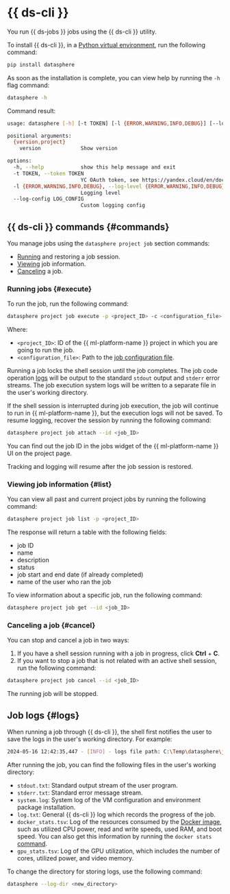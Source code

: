 # {{ ds-cli }}

You run {{ ds-jobs }} jobs using the {{ ds-cli }} utility.

To install {{ ds-cli }}, in a [Python virtual environment](https://docs.python.org/3.10/library/venv.html), run the following command:

```python
pip install datasphere
```

As soon as the installation is complete, you can view help by running the `-h` flag command:

```bash
datasphere -h
```

Command result:

```bash
usage: datasphere [-h] [-t TOKEN] [-l {ERROR,WARNING,INFO,DEBUG}] [--log-config LOG_CONFIG] {version,project} ...

positional arguments:
  {version,project}
    version             Show version

options:
  -h, --help            show this help message and exit
  -t TOKEN, --token TOKEN
                        YC OAuth token, see https://yandex.cloud/en/docs/iam/concepts/authorization/oauth-token
  -l {ERROR,WARNING,INFO,DEBUG}, --log-level {ERROR,WARNING,INFO,DEBUG}
                        Logging level
  --log-config LOG_CONFIG
                        Custom logging config
```

## {{ ds-cli }} commands {#commands}

You manage jobs using the `datasphere project job` section commands:
* [Running](#execute) and restoring a job session.
* [Viewing](#list) job information.
* [Canceling](#cancel) a job.

### Running jobs {#execute}

To run the job, run the following command:

```bash
datasphere project job execute -p <project_ID> -c <configuration_file>
```

Where:

* `<project_ID>`: ID of the {{ ml-platform-name }} project in which you are going to run the job.
* `<configuration_file>`: Path to the [job configuration file](index.md#config).

Running a job locks the shell session until the job completes. The job code operation [logs](#logs) will be output to the standard `stdout` output and `stderr` error streams. The job execution system logs will be written to a separate file in the user's working directory.

If the shell session is interrupted during job execution, the job will continue to run in {{ ml-platform-name }}, but the execution logs will not be saved. To resume logging, recover the session by running the following command:

```bash
datasphere project job attach --id <job_ID>
```

You can find out the job ID in the jobs widget of the {{ ml-platform-name }} UI on the project page.

Tracking and logging will resume after the job session is restored.

### Viewing job information {#list}

You can view all past and current project jobs by running the following command:

```bash
datasphere project job list -p <project_ID>
```

The response will return a table with the following fields:
* job ID
* name
* description
* status
* job start and end date (if already completed)
* name of the user who ran the job

To view information about a specific job, run the following command:

```bash
datasphere project job get --id <job_ID>
```

### Canceling a job {#cancel}

You can stop and cancel a job in two ways:

1. If you have a shell session running with a job in progress, click **Ctrl** + **C**.
1. If you want to stop a job that is not related with an active shell session, run the following command:

```bash
datasphere project job cancel --id <job_ID>
```

The running job will be stopped.

## Job logs {#logs}

When running a job through {{ ds-cli }}, the shell first notifies the user to save the logs in the user's working directory. For example:

```bash
2024-05-16 12:42:35,447 - [INFO] - logs file path: C:\Temp\datasphere\job_2024-05-16T12-42-35.427056
```

After running the job, you can find the following files in the user's working directory:

* `stdout.txt`: Standard output stream of the user program.
* `stderr.txt`: Standard error message stream.
* `system.log`: System log of the VM configuration and environment package installation.
* `log.txt`: General {{ ds-cli }} log which records the progress of the job.
* `docker_stats.tsv`: Log of the resources consumed by the [Docker image](../docker.md), such as utilized CPU power, read and write speeds, used RAM, and boot speed. You can also get this information by running the `docker stats` [command](https://docs.docker.com/reference/cli/docker/container/stats/).
* `gpu_stats.tsv`: Log of the GPU utilization, which includes the number of cores, utilized power, and video memory.

To change the directory for storing logs, use the following command:

```bash
datasphere --log-dir <new_directory>
```
